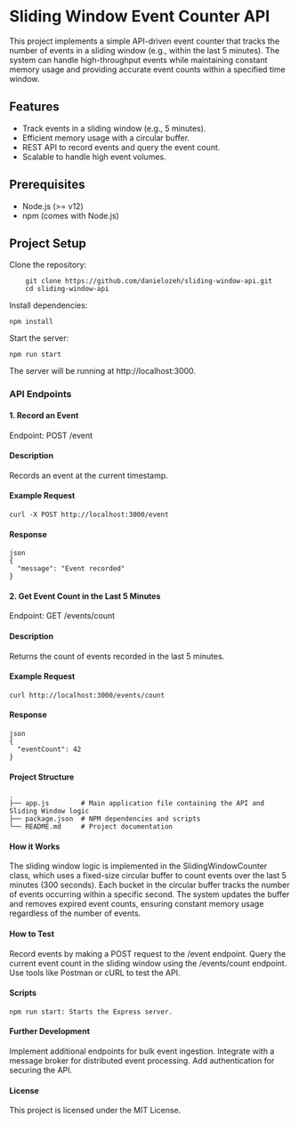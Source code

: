 # Sliding Window Event Counter API

This project implements a simple API-driven event counter that tracks the number of events in a sliding window (e.g., within the last 5 minutes). The system can handle high-throughput events while maintaining constant memory usage and providing accurate event counts within a specified time window.

## Features
- Track events in a sliding window (e.g., 5 minutes).
- Efficient memory usage with a circular buffer.
- REST API to record events and query the event count.
- Scalable to handle high event volumes.

## Prerequisites
- Node.js (>= v12)
- npm (comes with Node.js)

## Project Setup
Clone the repository:

```
    git clone https://github.com/danielozeh/sliding-window-api.git
    cd sliding-window-api
```

Install dependencies:

```
npm install
```

Start the server:

```
npm run start
```

The server will be running at http://localhost:3000.

### API Endpoints

#### 1. Record an Event

Endpoint: POST /event

#### Description
Records an event at the current timestamp.

#### Example Request

```
curl -X POST http://localhost:3000/event
```

#### Response

```
json
{
  "message": "Event recorded"
}
```

#### 2. Get Event Count in the Last 5 Minutes

Endpoint: GET /events/count

#### Description
Returns the count of events recorded in the last 5 minutes.

#### Example Request

```
curl http://localhost:3000/events/count
```

#### Response

```
json
{
  "eventCount": 42
}
```

#### Project Structure

```
.
├── app.js        # Main application file containing the API and Sliding Window logic
├── package.json  # NPM dependencies and scripts
└── README.md     # Project documentation
```

#### How it Works
The sliding window logic is implemented in the SlidingWindowCounter class, which uses a fixed-size circular buffer to count events over the last 5 minutes (300 seconds).
Each bucket in the circular buffer tracks the number of events occurring within a specific second.
The system updates the buffer and removes expired event counts, ensuring constant memory usage regardless of the number of events.
#### How to Test
Record events by making a POST request to the /event endpoint.
Query the current event count in the sliding window using the /events/count endpoint.
Use tools like Postman or cURL to test the API.

#### Scripts

```
npm run start: Starts the Express server.
```

#### Further Development
Implement additional endpoints for bulk event ingestion.
Integrate with a message broker for distributed event processing.
Add authentication for securing the API.

#### License
This project is licensed under the MIT License.